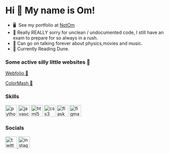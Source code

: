 Hi 👋 My name is Om!
====================

<!-- Web Dev 📀 -->
<!-- ------------>

<!-- * 🚀  I'm currently working TOWARDS JEE. -->
<!-- * 🧠  I'm currently learning what i want to learn and what i need to learn. -->
<!-- * ♟️  Always up for a chess game. -->
* 🖥️  See my portfolio at [NotOm](http://notom.deta.dev)
* 🙇  Really REALLY sorry for unclean / undocumented code, I still have an exam to prepare for so always in a rush.
* 🌠  Can go on talking  forever about physics,movies and music.
* 📖  Currently Reading Dune.

### Some active silly little websites 🎈
[Webfolio 📀](https://notom.deta.dev)

[ColorMash 🎨](https://ColorMash.deta.dev)

### Skills


<p align="left">
<img height="36" width="36" src="https://cdn.simpleicons.org/python" alt="python"/>
<img height="36" width="36" src="https://cdn.simpleicons.org/javascript" alt="javascript" />
<img height="36" width="36" src="https://cdn.simpleicons.org/html5" alt="html5" />
<img height="36" width="36" src="https://cdn.simpleicons.org/css3" alt="css3"/>
<img height="36" width="36" src="https://cdn.simpleicons.org/flask/white" alt="flask"/>
<img height="36" width="36" src="https://cdn.simpleicons.org/figma/hotpink" alt="figma"/>
<!---<img height="36" width="36" src="https://cdn.simpleicons.org/django" alt="django"/>---!>
</p>


### Socials

 <a href="https://www.twitter.com/probablyom" target="_blank" rel="noreferrer"><img height="36" width="36" src="https://cdn.simpleicons.org/twitter" alt="twitter" />
 <a href="https://www.instagram.com/obviouslynotom/" target="_blank" rel="noreferrer"><img height="36" width="36" src="https://cdn.simpleicons.org/instagram" alt="instagram" />
<!---### Badges

<b>My GitHub Stats</b>

<a href="http://www.github.com/Om-Thorat"><img src="https://github-readme-streak-stats.herokuapp.com/?user=Om-Thorat&stroke=ffffff&background=1c1917&ring=0891b2&fire=0891b2&currStreakNum=ffffff&currStreakLabel=0891b2&sideNums=ffffff&sideLabels=ffffff&dates=ffffff&hide_border=true" /></a>---!>
